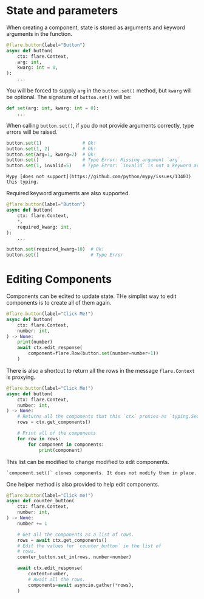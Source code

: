 # State and parameters

When creating a component, state is stored as arguments and keyword arguments
in the function.

```python
@flare.button(label="Button")
async def button(
    ctx: flare.Context,
    arg: int,
    kwarg: int = 0,
):
    ...
```

You will be forced to supply `arg` in the `button.set()` method, but `kwarg`
will be optional. The signature of `button.set()` will be:
```python
def set(arg: int, kwarg: int = 0):
    ...
```

When calling `button.set()`, if you do not provide arguments correctly, type
errors will be raised.

```python
button.set(1)               # Ok!
button.set(1, 2)            # Ok!
button.set(arg=1, kwarg=2)  # Ok!
button.set()                # Type Error: Missing argument `arg`.
button.set(1, invalid=5)    # Type Error: `invalid` is not a keyword argument.
```

```{warning}
Mypy [does not support](https://github.com/python/mypy/issues/13403) this typing.
```

Required keyword arguments are also supported.

```python
@flare.button(label="Button")
async def button(
    ctx: flare.Context,
    *,
    required_kwarg: int,
):
    ...

button.set(required_kwarg=10)  # Ok!
button.set()                   # Type Error
```


# Editing Components

Components can be edited to update state. THe simplist way to edit components
is to create all of them again.

```python
@flare.button(label="Click Me!")
async def button(
    ctx: flare.Context,
    number: int,
) -> None: 
    print(number)
    await ctx.edit_response(
        component=flare.Row(button.set(number=number+1))
    )
```

There is also a shortcut to return all the rows in the message `flare.Context`
is proxying.

```python
@flare.button(label="Click Me!")
async def button(
    ctx: flare.Context,
    number: int,
) -> None: 
    # Returns all the components that this `ctx` proxies as `typing.Sequence[flare.Row]`.
    rows = ctx.get_components()

    # Print all of the components
    for row in rows:
        for component in components:
            print(component)
```

This list can be modified to change modified to edit components.

```{note}
`component.set()` clones components. It does not modify them in place.
```

One helper method is also provided to help edit components.

```python
@flare.button(label="Click me!")
async def counter_button(
    ctx: flare.Context,
    number: int,
) -> None:
    number += 1

    # Get all the components as a list of rows.
    rows = await ctx.get_components()
    # Edit the values for `counter_button` in the list of
    # rows.
    counter_button.set_in(rows, number=number)

    await ctx.edit_response(
        content=number,
        # Await all the rows.
        components=await asyncio.gather(*rows),
    )
```

